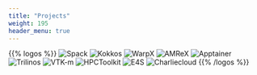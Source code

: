 ```yaml
---
title: "Projects"
weight: 195
header_menu: true
---
```


{{% logos %}}
![Spack](../images/projects/spack.png#logo)
![Kokkos](../images/projects/kokkos.png#logo)
![WarpX](../images/projects/warpx.png#logo)
![AMReX](../images/projects/amrex.png#logo)
![Apptainer](../images/projects/apptainer.png#logo)
![Trilinos](../images/projects/trilinos.jpg#logo)
![VTK-m](../images/projects/vtk-m.png#logo)
![HPCToolkit](../images/projects/hpctoolkit.png#logo)
![E4S](../images/projects/e4s.png#logo)
![Charliecloud](../images/projects/charliecloud.png#logo)
{{% /logos %}}
